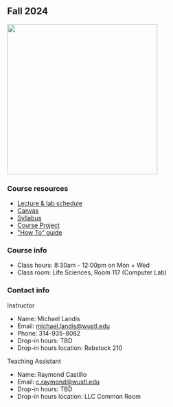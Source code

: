 ## Fall 2024

<img src="assets/home/biol4220_logo_trim.png" width="350"/>

### Course resources

* [Lecture & lab schedule](course_schedule.md)
* [Canvas](https://wustl.instructure.com/courses/93893)
* [Syllabus](https://docs.google.com/document/d/1P3TJ_bJiwFAKXKII_R3fqhgLsiTNXfowWWD4hjdMnp0/edit?usp=sharing)
* [Course Project](course_project.md)
* ["How To" guide](how_to_guide.md)


### Course info

* Class hours: 8:30am - 12:00pm on Mon + Wed
* Class room: Life Sciences, Room 117 (Computer Lab)


### Contact info

Instructor
* Name: Michael Landis
* Email: michael.landis@wustl.edu
* Phone: 314-935-8082
* Drop-in hours: TBD
* Drop-in hours location: Rebstock 210

Teaching Assistant
* Name: Raymond Castillo
* Email: c.raymond@wustl.edu
* Drop-in hours: TBD
* Drop-in hours location: LLC Common Room
